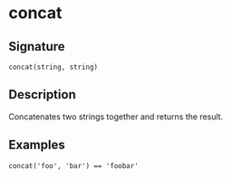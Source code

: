 # concat

## Signature

`concat(string, string)`

## Description

Concatenates two strings together and returns the result.

## Examples

```
concat('foo', 'bar') == 'foobar'
```